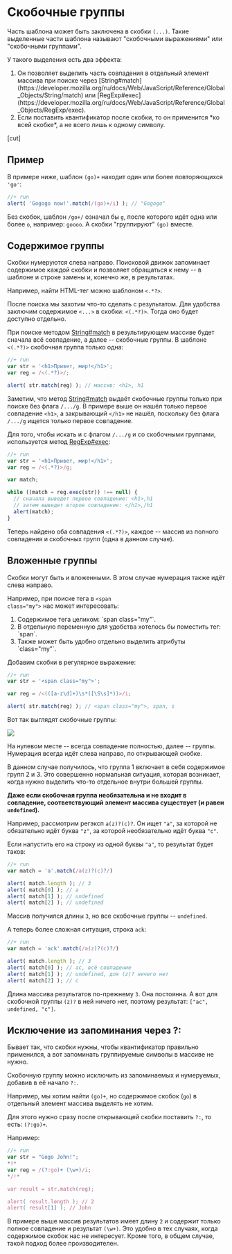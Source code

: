 # Скобочные группы

Часть шаблона может быть заключена в скобки <code class="pattern">(...)</code>. Такие выделенные части шаблона называют "скобочными выражениями" или "скобочными группами".

У такого выделения есть два эффекта:
<ol>
<li>Он позволяет выделить часть совпадения в отдельный элемент массива при поиске через [String#match](https://developer.mozilla.org/ru/docs/Web/JavaScript/Reference/Global_Objects/String/match) или [RegExp#exec](https://developer.mozilla.org/ru/docs/Web/JavaScript/Reference/Global_Objects/RegExp/exec).</li>
<li>Если поставить квантификатор после скобки, то он применится *ко всей скобке*, а не всего лишь к одному символу.</li>
</ol>

[cut]

## Пример

В примере ниже, шаблон <code class="pattern">(go)+</code> находит один или более повторяющихся <code class="pattern">'go'</code>:

```js
//+ run
alert( 'Gogogo now!'.match(/(go)+/i) ); // "Gogogo"
```

Без скобок, шаблон <code class="pattern">/go+/</code> означал бы <code class="subject">g</code>, после которого идёт одна или более <code class="subject">o</code>, например: <code class="match">goooo</code>. А скобки "группируют" <code class="pattern">(go)</code> вместе.


## Содержимое группы

Скобки нумеруются слева направо. Поисковой движок запоминает содержимое каждой скобки и позволяет обращаться к нему -- в шаблоне и строке замены и, конечно же, в результатах.

Например, найти HTML-тег можно шаблоном <code class="pattern">&lt;.*?&gt;</code>. 

После поиска мы захотим что-то сделать с результатом. Для удобства заключим содержимое `<...>` в скобки: <code class="pattern">&lt;(.*?)&gt;</code>. Тогда оно будет доступно отдельно.

При поиске методом [String#match](https://developer.mozilla.org/ru/docs/Web/JavaScript/Reference/Global_Objects/String/match) в результирующем массиве будет сначала всё совпадение, а далее -- скобочные группы. В шаблоне <code class="pattern">&lt;(.*?)&gt;</code> скобочная группа только одна:

```js
//+ run
var str = '<h1>Привет, мир!</h1>';
var reg = /<(.*?)>/;

alert( str.match(reg) ); // массив: <h1>, h1
```

Заметим, что метод [String#match](https://developer.mozilla.org/ru/docs/Web/JavaScript/Reference/Global_Objects/String/match) выдаёт скобочные группы только при поиске без флага `/.../g`. В примере выше он нашёл только первое совпадение <code class="match">&lt;h1&gt;</code>, а закрывающий <code class="match">&lt;/h1&gt;</code> не нашёл, поскольку без флага `/.../g` ищется только первое совпадение.

Для того, чтобы искать и с флагом `/.../g` и со скобочными группами, используется метод [RegExp#exec](https://developer.mozilla.org/ru/docs/Web/JavaScript/Reference/Global_Objects/RegExp/exec):

```js
//+ run
var str = '<h1>Привет, мир!</h1>';
var reg = /<(.*?)>/g;

var match;

while ((match = reg.exec(str)) !== null) {
  // сначала выведет первое совпадение: <h1>,h1
  // затем выведет второе совпадение: </h1>,/h1
  alert(match);
}
```

Теперь найдено оба совпадения <code class="pattern">&lt;(.*?)&gt;</code>, каждое -- массив из полного совпадения и скобочных групп (одна в данном случае).

## Вложенные группы
Скобки могут быть и вложенными. В этом случае нумерация также идёт слева направо.

Например, при поиске тега в <code class="subject">&lt;span class="my"&gt;</code> нас может интересовать:

<ol>
<li>Содержимое тега целиком: `span class="my"`.</li>
<li>В отдельную переменную для удобства хотелось бы поместить тег: `span`.</li>
<li>Также может быть удобно отдельно выделить атрибуты `class="my"`.</li>
</ol>

Добавим скобки в регулярное выражение:

```js
//+ run
var str = '<span class="my">';

var reg = /<(([a-z\d]+)\s*([\S\s]*))>/i;

alert( str.match(reg) ); // <span class="my">, span, s
```

Вот так выглядят скобочные группы:

<img src="regexp-nested-groups.png">

На нулевом месте -- всегда совпадение полностью, далее -- группы. Нумерация всегда идёт слева направо, по открывающей скобке.

В данном случае получилось, что группа 1 включает в себя содержимое групп 2 и 3. Это совершенно нормальная ситуация, которая возникает, когда нужно выделить что-то отдельное внутри большей группы.

**Даже если скобочная группа необязательна и не входит в совпадение, соответствующий элемент массива существует (и равен `undefined`).**

Например, рассмотрим регэксп <code class="pattern">a(z)?(c)?</code>. Он ищет `"a"`, за которой не обязательно идёт буква `"z"`, за которой необязательно идёт буква `"c"`.

Если напустить его на строку из одной буквы `"a"`, то результат будет таков:

```js
//+ run
var match = 'a'.match(/a(z)?(c)?/)

alert( match.length ); // 3
alert( match[0] ); // a
alert( match[1] ); // undefined
alert( match[2] ); // undefined
```

Массив получился длины `3`, но все скобочные группы -- `undefined`.

А теперь более сложная ситуация, строка <code class="subject">ack</code>:

```js
//+ run
var match = 'ack'.match(/a(z)?(c)?/)

alert( match.length ); // 3
alert( match[0] ); // ac, всё совпадение
alert( match[1] ); // undefined, для (z)? ничего нет
alert( match[2] ); // c
```

Длина массива результатов по-прежнему `3`. Она постоянна. А вот для скобочной группы <code class="pattern">(z)?</code> в ней ничего нет, поэтому результат: `["ac", undefined, "c"]`.

## Исключение из запоминания через ?:

Бывает так, что скобки нужны, чтобы квантификатор правильно применился, а вот запоминать группируемые символы в массиве не нужно. 

Скобочную группу можно исключить из запоминаемых и нумеруемых, добавив в её начало <code class="pattern">?:</code>.

Например, мы хотим найти <code class="pattern">(go)+</code>, но содержимое скобок (`go`) в отдельный элемент массива выделять не хотим. 

Для этого нужно сразу после открывающей скобки поставить `?:`, то есть: <code class="pattern">(?:go)+</code>.

Например:

```js
//+ run
var str = "Gogo John!";
*!*
var reg = /(?:go)+ (\w+)/i;
*/!*

var result = str.match(reg);

alert( result.length ); // 2
alert( result[1] ); // John
```

В примере выше массив результатов имеет длину `2` и содержит только полное совпадение и результат <code class="pattern">(\w+)</code>. Это удобно в тех случаях, когда содержимое скобок нас не интересует. Кроме того, в общем случае, такой подход более производителен.
